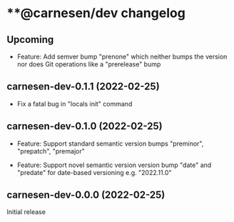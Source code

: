 # **@carnesen/dev changelog

## Upcoming

- Feature: Add semver bump "prenone" which neither bumps the version nor does Git operations like a "prerelease" bump

## carnesen-dev-0.1.1 (2022-02-25)

- Fix a fatal bug in "locals init" command

## carnesen-dev-0.1.0 (2022-02-25)

- Feature: Support standard semantic version bumps "preminor", "prepatch", "premajor"

- Feature: Support novel semantic version version bump  "date" and "predate" for date-based versioning e.g. "2022.11.0"

## carnesen-dev-0.0.0 (2022-02-25)

Initial release
